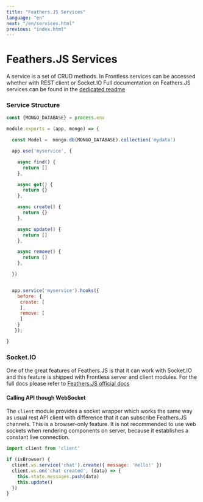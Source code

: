```yaml
---
title: "Feathers.JS Services"
language: "en"
next: "/en/services.html"
previous: "index.html"
---
```



# Feathers.JS Services 
A service is a set of CRUD methods. In Frontless services can be accessed whether with REST client or Socket.IO
Full documentation on Feathers.JS services can be found in the [dedicated readme](https://github.com/feathersjs/docs/blob/master/api/services.md)

### Service Structure

```javascript
const {MONGO_DATABASE} = process.env

module.exports = (app, mongo) => {

  const Model =  mongo.db(MONGO_DATABASE).collection('mydata')

  app.use('myservice', {

    async find() {
      return []
    },

    async get() {
      return {}
    },

    async create() {
      return {}
    },

    async update() {
      return []
    },

    async remove() {
      return []
    },

  })


  app.service('myservice').hooks({
    before: {
     create: [
     ],
     remove: [
     ]
    }
   });

}
```

### Socket.IO

One of the great features of Feathers.JS is that it can work with Socket.IO and this feature is shipped with Frontless server and client modules.
For the full docs please refer to [Feathers.JS official docs](https://docs.feathersjs.com/api/socketio.html)

#### Calling API though WebSocket

The `client` module provides a socket wrapper which works the same way as usual rest API client with difference that it can subscribe Feathers.JS channels.
This is a browser-only feature. It is not recommended to use web sockets when rendering components on server, because it establishes a constant live connection.

```javascript
import client from 'client'

if (isBrowser) {
  client.ws.service('chat').create({ message: 'Hello!' })
  client.ws.on('chat created', (data) => {
    this.state.messages.push(data)
    this.update()
  })
}
```

